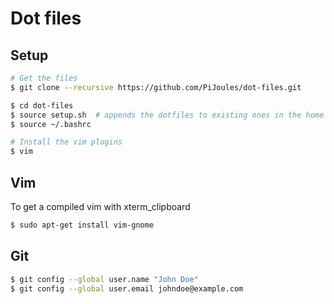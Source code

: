 # Dot files

## Setup
```sh
# Get the files
$ git clone --recursive https://github.com/PiJoules/dot-files.git

$ cd dot-files
$ source setup.sh  # appends the dotfiles to existing ones in the home dir
$ source ~/.bashrc

# Install the vim plugins
$ vim
```

## Vim
To get a compiled vim with xterm_clipboard
```sh
$ sudo apt-get install vim-gnome
```

## Git
```sh
$ git config --global user.name "John Doe"
$ git config --global user.email johndoe@example.com
```
